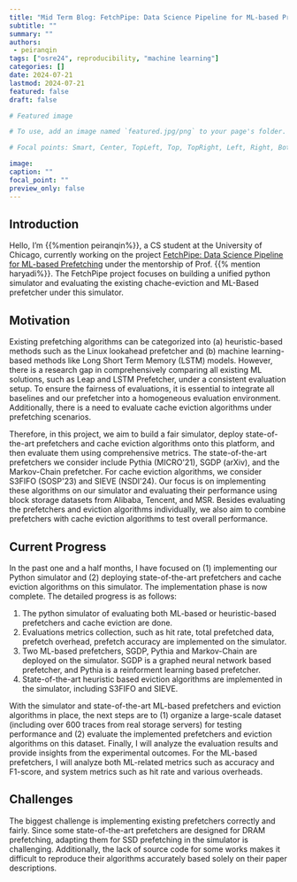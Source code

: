 ```yaml
---
title: "Mid Term Blog: FetchPipe: Data Science Pipeline for ML-based Prefetching"
subtitle: ""
summary: ""
authors:
 - peiranqin
tags: ["osre24", reproducibility, "machine learning"]
categories: []
date: 2024-07-21
lastmod: 2024-07-21
featured: false
draft: false

# Featured image

# To use, add an image named `featured.jpg/png` to your page's folder.

# Focal points: Smart, Center, TopLeft, Top, TopRight, Left, Right, BottomLeft, Bottom, BottomRight.

image:
caption: ""
focal_point: ""
preview_only: false
---
```



## Introduction

Hello, I’m {{%mention peiranqin%}}, a CS student at the University of Chicago, currently working on the project [FetchPipe: Data Science Pipeline for ML-based Prefetching](/project/osre24/uchicago/fetchpipe/) under the mentorship of Prof. {{% mention haryadi%}}. The FetchPipe project focuses on building a unified python simulator and evaluating the existing chache-eviction and ML-Based prefetcher under this simulator. 

## Motivation

Existing prefetching algorithms can be categorized into (a) heuristic-based methods such as the Linux lookahead prefetcher and (b) machine learning-based methods like Long Short Term Memory (LSTM) models. However, there is a research gap in comprehensively comparing all existing ML solutions, such as Leap and LSTM Prefetcher, under a consistent evaluation setup. To ensure the fairness of evaluations, it is essential to integrate all baselines and our prefetcher into a homogeneous evaluation environment. Additionally, there is a need to evaluate cache eviction algorithms under prefetching scenarios.

Therefore, in this project, we aim to build a fair simulator, deploy state-of-the-art prefetchers and cache eviction algorithms onto this platform, and then evaluate them using comprehensive metrics. The state-of-the-art prefetchers we consider include Pythia (MICRO'21), SGDP (arXiv), and the Markov-Chain prefetcher. For cache eviction algorithms, we consider S3FIFO (SOSP'23) and SIEVE (NSDI'24). Our focus is on implementing these algorithms on our simulator and evaluating their performance using block storage datasets from Alibaba, Tencent, and MSR. Besides evaluating the prefetchers and eviction algorithms individually, we also aim to combine prefetchers with cache eviction algorithms to test overall performance.

## Current Progress

In the past one and a half months, I have focused on (1) implementing our Python simulator and (2) deploying state-of-the-art prefetchers and cache eviction algorithms on this simulator. The implementation phase is now complete. The detailed progress is as follows:  

1. The python simulator of evaluating both ML-based or heuristic-based prefetchers and cache eviction are done.  
2. Evaluations metrics collection, such as hit rate, total prefetched data, prefetch overhead, prefetch accuracy are implemented on the simulator.  
3. Two ML-based prefetchers, SGDP, Pythia and Markov-Chain are deployed on the simulator. SGDP is a graphed neural network based prefetcher, and Pythia is a reinforment learning based prefetcher.  
4. State-of-the-art heuristic based eviction algorithms are implemented in the simulator, including S3FIFO and SIEVE.  
  
With the simulator and state-of-the-art ML-based prefetchers and eviction algorithms in place, the next steps are to (1) organize a large-scale dataset (including over 600 traces from real storage servers) for testing performance and (2) evaluate the implemented prefetchers and eviction algorithms on this dataset. Finally, I will analyze the evaluation results and provide insights from the experimental outcomes. For the ML-based prefetchers, I will analyze both ML-related metrics such as accuracy and F1-score, and system metrics such as hit rate and various overheads.


## Challenges
The biggest challenge is implementing existing prefetchers correctly and fairly. Since some state-of-the-art prefetchers are designed for DRAM prefetching, adapting them for SSD prefetching in the simulator is challenging. Additionally, the lack of source code for some works makes it difficult to reproduce their algorithms accurately based solely on their paper descriptions.


